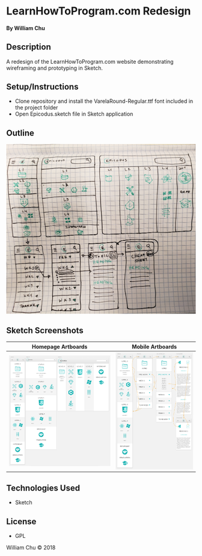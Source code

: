 # LearnHowToProgram.com Redesign

#### By William Chu

## Description

A redesign of the LearnHowToProgram.com website demonstrating wireframing and prototyping in Sketch.

## Setup/Instructions

* Clone repository and install the VarelaRound-Regular.ttf font included in the project folder
* Open Epicodus.sketch file in Sketch application

## Outline

![Outline Sketch](https://github.com/william-chu/sketch-exercise/blob/master/img/Outline.jpg?raw=true)

## Sketch Screenshots

| Homepage Artboards | Mobile Artboards |
| ------------------ | ---------------- |
| ![Homepage Artboards](https://github.com/william-chu/sketch-exercise/blob/master/img/Screen%20Shot%202018-05-30%20at%2011.28.38%20AM.png?raw=true) | ![Mobile Artboards](https://github.com/william-chu/sketch-exercise/blob/master/img/Screen%20Shot%202018-05-30%20at%2011.28.07%20AM.png?raw=true) |

## Technologies Used

* Sketch

## License

* GPL

William Chu © 2018
